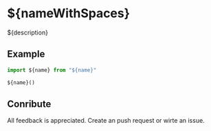 # ${nameWithSpaces}

${description}

## Example



```js
import ${name} from "${name}"

${name}()
```



## Conribute

All feedback is appreciated. Create an push request or wirte an issue.
